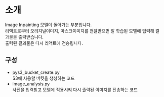 # 소개
Image Inpainting 모델이 돌아가는 부분입니다.   
리액트로부터 오리지널이미지, 마스크이미지를 전달받으면 잘 학습된 모델에 입력해 결과물을 출력받습니다.    
출력된 결과물은 다시 리액트에 전송됩니다.

## 구성
- pys3_bucket_create.py   
S3에 사용할 버킷을 생성하는 코드
- image_analysis.py    
사진을 입력받고 모델에 적용시켜 다시 출력된 이미지를 전송하는 코드
